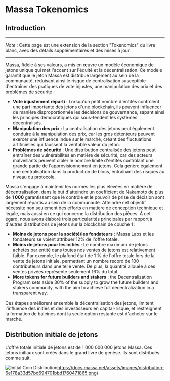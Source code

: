 # Massa Tokenomics

## Introduction

---

*Note* : Cette page est une extension de la section "Tokenomics" du livre blanc, avec des détails supplémentaires et des mises à jour.

---

Massa, fidèle à ses valeurs, a mis en œuvre un modèle économique de jetons unique qui met l'accent sur l'équité et la décentralisation. Ce modèle garantit que le jeton Massa est distribué largement au sein de la communauté, réduisant ainsi le risque de centralisation susceptible d'entraîner des pratiques de vote injustes, une manipulation des prix et des problèmes de sécurité :
- **Vote injustement réparti** : Lorsqu'un petit nombre d'entités contrôlent une part importante des jetons d'une blockchain, ils peuvent influencer de manière disproportionnée les décisions de gouvernance, sapant ainsi les principes démocratiques qui sous-tendent les systèmes décentralisés.
- **Manipulation des prix** : La centralisation des jetons peut également conduire à la manipulation des prix, car les gros détenteurs peuvent exercer une influence indue sur le marché, créant des fluctuations artificielles qui faussent la véritable valeur du jeton.
- **Problèmes de sécurité** : Une distribution centralisée des jetons peut entraîner des vulnérabilités en matière de sécurité, car des acteurs malveillants peuvent cibler le nombre limité d'entités contrôlant une grande partie de l'approvisionnement en jetons. Cela génère également une centralisation dans la production de blocs, entraînant des risques au niveau du protocole.

Massa s'engage à maintenir les normes les plus élevées en matière de décentralisation, dans le but d'atteindre un coefficient de Nakamoto de plus de **1 000** garantissant que le contrôle et le pouvoir de prise de décision sont largement répartis au sein de la communauté. Atteindre cet objectif nécessite non seulement des efforts en matière de conception technique et légale, mais aussi en ce qui concerne la distribution des pièces. À cet égard, nous avons élaboré trois particularités principales par rapport à d'autres distributions de jetons sur la blockchain de couche 1 :
- **Moins de jetons pour la société/les fondateurs** : Massa Labs et les fondateurs se voient attribuer 12% de l'offre totale.
- **Moins de jetons pour les initiés** : Le nombre maximum de jetons achetés par entité dans toutes nos ventes de jetons est relativement faible. Par exemple, le plafond était de 1 % de l'offre totale lors de la vente de jetons initiale, permettant un nombre record de 100 contributeurs dans une telle vente. De plus, la quantité allouée à ces ventes privées représente seulement 16% du total.
- **More tokens for future builders and stakers** : the Decentralization Program sets aside 30% of the supply to grow the future builders and stakers community, with the aim to achieve full decentralization in a transparent way. 

Ces étapes améliorent ensemble la décentralisation des jetons, limitent l'influence des initiés et des investisseurs en capital-risque, et restreignent la formation de baleines dont la seule option restante est d'acheter sur le marché.

## Distribution initiale de jetons

L'offre totale initiale de jetons est de 1 000 000 000 jetons Massa. Ces jetons initiaux sont créés dans le grand livre de genèse. Ils sont distribués comme suit.

![Initial Coin Distribution](https://docs.massa.net/assets/images/distribution-6e178a33d57bd694701bbd1760471865.png)https://docs.massa.net/assets/images/distribution-6e178a33d57bd694701bbd1760471865.png)


